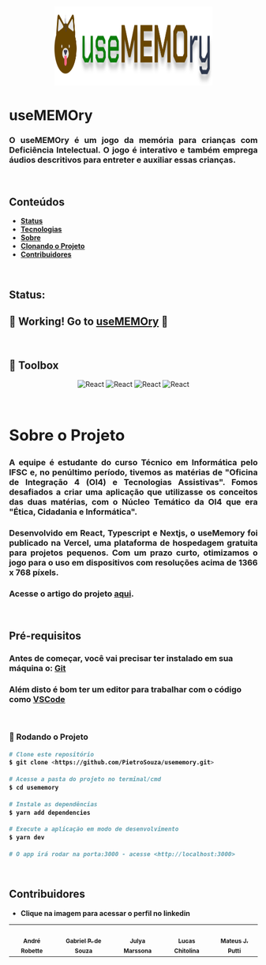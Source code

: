 ### <div align="center"> <img src="./public/images/headerIcon.svg" alt="UseMemory"  width="320" height="160" /> </div>

# <strong>useMEMOry</strong>

### <p align="justify">O useMEMOry é um jogo da memória para crianças com Deficiência Intelectual. O jogo é interativo e também emprega áudios descritivos para entreter e auxiliar essas crianças.</p>

&nbsp; 

## <strong> Conteúdos
   * [Status](#status)
   * [Tecnologias](#tecnologias)
   * [Sobre](#sobre)
   * [Clonando o Projeto](#clone)
   * [Contribuidores](#contribuidores)
</strong>

&nbsp;

## <div id="status"> Status:
## <strong> 🚀 Working! Go to [useMEMOry](https://usememory-ifsc.vercel.app/) 🙈</strong> </div>


&nbsp; 


## <div id="tecnologias"> 🧰 Toolbox

<div align="center"> <img src="https://cdn.worldvectorlogo.com/logos/react-2.svg" alt="React" width="50" height="50"> <img src="https://cdn.worldvectorlogo.com/logos/typescript.svg" alt="React" width="50" height="50"> <img src="https://cdn.auth0.com/blog/logos/nextjs-logo.png" alt="React" width="50" height="50"> <img src="https://www.drupal.org/files/styles/grid-3-2x/public/project-images/vercel-deploy.png?itok=AyGlptNc" alt="React" width="50" height="50">

</div>



&nbsp;
## <div id="sobre"> <h2><strong> Sobre o Projeto </strong></h2>
### <p align="justify">A equipe é estudante do curso Técnico em Informática pelo IFSC e, no penúltimo período, tivemos as matérias de "Oficina de Integração 4 (OI4) e Tecnologias Assistivas". Fomos desafiados a criar uma aplicação que utilizasse os conceitos das duas matérias, com o Núcleo Temático da OI4 que era "Ética, Cidadania e Informática".</p>

### <p align="justify"> Desenvolvido em React, Typescript e Nextjs, o useMemory foi publicado na Vercel, uma plataforma de hospedagem gratuita para projetos pequenos. Com um prazo curto, otimizamos o jogo para o uso em dispositivos com resoluções acima de 1366 x 768 píxels.</p> 

### <p align="justify"> Acesse o artigo do projeto [aqui](https://usememory-ifsc.vercel.app/useMemory.pdf).</p> </div>


&nbsp;

## <strong id="clone" /> Pré-requisitos
### Antes de começar, você vai precisar ter instalado em sua máquina o: [Git](https://git-scm.com) 
### Além disto é bom ter um editor para trabalhar com o código como [VSCode](https://code.visualstudio.com/)

&nbsp; 
### 🎲 Rodando o Projeto

```bash
# Clone este repositório
$ git clone <https://github.com/PietroSouza/usememory.git>

# Acesse a pasta do projeto no terminal/cmd
$ cd usememory

# Instale as dependências
$ yarn add dependencies

# Execute a aplicação em modo de desenvolvimento
$ yarn dev

# O app irá rodar na porta:3000 - acesse <http://localhost:3000>
```


&nbsp;
## <strong id="contribuidores"> Contribuidores </strong>

* Clique na imagem para acessar o perfil no linkedin

<table>
  <tr>
    <td border="none" align="center"><a href="https://www.linkedin.com/in/andr%C3%A9-robette-7137891a1/" target="_blank"><img src="https://usememory-ifsc.vercel.app/images/andre.png" width="100px;" alt=""/><br /><sub><b>André Robette</b></sub></a></td>
    <td border="none" align="center"><a href="https://www.linkedin.com/in/gabriel-pietro-de-souza-9057431b7/" target="_blank"><img src="https://usememory-ifsc.vercel.app/images/pietro.png" width="100px;" alt=""/><br /><sub><b>Gabriel P. de Souza</b></sub></a></td>
    <td border="none" align="center"><a href="https://www.linkedin.com/in/julya-brustolin-marssona-4812361a3/" target="_blank"><img src="https://usememory-ifsc.vercel.app/images/julya.png" width="100px;" alt=""/><br /><sub><b>Julya Marssona</b></sub></a></td>
    <td border="none" align="center"><a href="https://www.linkedin.com/in/mateus-putti-0a615220a/" target="_blank"><img src="https://usememory-ifsc.vercel.app/images/lucas.png" width="100px;" alt=""/><br /><sub><b>Lucas Chitolina</b></sub></a></td>
    <td border="none" align="center"><a href="https://www.linkedin.com/in/mateus-putti-0a615220a/" target="_blank"><img src="https://usememory-ifsc.vercel.app/images/putti.png" width="100px;" alt=""/><br /><sub><b>Mateus J. Putti</b></sub></a></td>
    
  </tr>
</table>